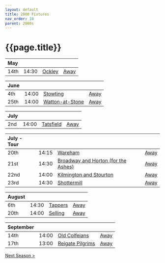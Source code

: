 ```yaml
---
layout: default
title: 2000 Fixtures
nav_order: 10
parent: 2000s
---
```


# {{page.title}}

| May |  |  |  |
|:---|:---|:---|:---|
| 14th | 14:30 | [Ockley](ockley) | [Away](https://goo.gl/maps/vmhvFhbrVZGrsXAAA) |

| June |  |  |  |
|:---|:---|:---|:---|
| 4th | 14:00 | [Stowting](stowting) | [Away](https://goo.gl/maps/A5HTfBKbD44fwSDq7) |
| 25th | 14:00 | [Watton-at-Stone](watton-at-stone) | [Away](https://goo.gl/maps/JPBQawMsjLgYtVHk9) |

| July |  |  |  |
|:---|:---|:---|:---|
| 2nd | 14:00 | [Tatsfield](tatsfield) | [Away](https://goo.gl/maps/U9dz6eSd2xoKyCbLA) |

| July - Tour |  |  |  |
|:---|:---|:---|:---|
| 20th | 14:15 | [Wareham](wareham) | [Away](https://goo.gl/maps/NCMSJcACC3XVjnR27) |
| 21st | 14:30 | [Broadway and Horton (for the Ashes)](broadway-and-horton) | [Away](https://goo.gl/maps/orv3RETHUX95dBWv7) |
| 22nd | 14:00 | [Kilmington and Stourton](kilmington-and-stourton) | [Away](https://goo.gl/maps/2Zj7maXqRmipogRA6) |
| 23rd | 14:30 | [Shottermill](shottermill) | [Away](https://goo.gl/maps/Hz3yc23H6VbpRMqm8) |

| August |  |  |  |
|:---|:---|:---|:---|
| 6th | 14:30 | [Tappers](tappers) | [Away](https://goo.gl/maps/VrSWAsVDD2Xi4Nxy9) |
| 20th | 14:00 | [Selling](selling) | [Away](https://goo.gl/maps/pV2tb26PncWLNiBm9) |

| September |  |  |  |
|:---|:---|:---|:---|
| 14th | 14:00 | [Old Colfeians](old-colfeians) | [Away](https://goo.gl/maps/vhwZEdPcYg4q3f3P8) |
| 17th | 13:00 | [Reigate Pilgrims](reigate-pilgrims) | [Away](https://goo.gl/maps/z54KDhWLtQreY6xy9) |

[Next Season >](2001)